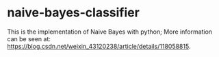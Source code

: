 # naive-bayes-classifier

This is the implementation of Naive Bayes with python;
More information can be seen at: https://blog.csdn.net/weixin_43120238/article/details/118058815.
